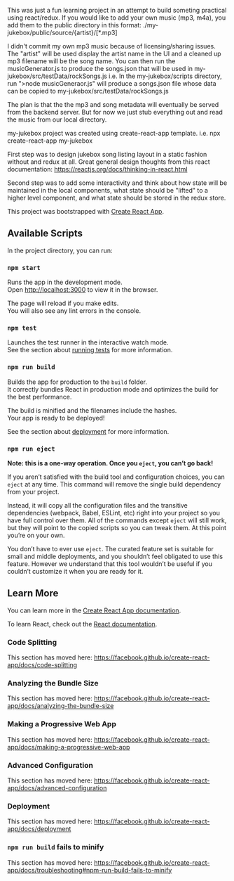 This was just a fun learning project in an attempt to build someting practical using react/redux.
If you would like to add your own music (mp3, m4a), you add them to the public directory in this format:
./my-jukebox/public/source/{artist}/[*.mp3]

I didn't commit my own mp3 music because of licensing/sharing issues.
The "artist" will be used display the artist name in the UI and a cleaned up mp3 filename will be the song name.
You can then run the musicGenerator.js to produce the songs.json that will be used in my-jukebox/src/testData/rockSongs.js
i.e. In  the my-jukebox/scripts directory, run ">node musicGeneraor.js" will produce a songs.json file whose data can be copied to my-jukebox/src/testData/rockSongs.js

The plan is that the the mp3 and song metadata will eventually be served from the backend server.
But for now we just stub everything out and read the music from our local directory.

my-jukebox project was created using create-react-app template.
i.e. npx create-react-app my-jukebox

First step was to design jukebox song listing layout in a static fashion without and redux at all.
Great general design thoughts from this react documentation: https://reactjs.org/docs/thinking-in-react.html

Second step was to add some interactivity and think about how state will be maintained in the local components,
what state should be "lifted" to a higher level component, and what state should be stored in the redux store.


This project was bootstrapped with [Create React App](https://github.com/facebook/create-react-app).

## Available Scripts

In the project directory, you can run:

### `npm start`

Runs the app in the development mode.<br />
Open [http://localhost:3000](http://localhost:3000) to view it in the browser.

The page will reload if you make edits.<br />
You will also see any lint errors in the console.

### `npm test`

Launches the test runner in the interactive watch mode.<br />
See the section about [running tests](https://facebook.github.io/create-react-app/docs/running-tests) for more information.

### `npm run build`

Builds the app for production to the `build` folder.<br />
It correctly bundles React in production mode and optimizes the build for the best performance.

The build is minified and the filenames include the hashes.<br />
Your app is ready to be deployed!

See the section about [deployment](https://facebook.github.io/create-react-app/docs/deployment) for more information.

### `npm run eject`

**Note: this is a one-way operation. Once you `eject`, you can’t go back!**

If you aren’t satisfied with the build tool and configuration choices, you can `eject` at any time. This command will remove the single build dependency from your project.

Instead, it will copy all the configuration files and the transitive dependencies (webpack, Babel, ESLint, etc) right into your project so you have full control over them. All of the commands except `eject` will still work, but they will point to the copied scripts so you can tweak them. At this point you’re on your own.

You don’t have to ever use `eject`. The curated feature set is suitable for small and middle deployments, and you shouldn’t feel obligated to use this feature. However we understand that this tool wouldn’t be useful if you couldn’t customize it when you are ready for it.

## Learn More

You can learn more in the [Create React App documentation](https://facebook.github.io/create-react-app/docs/getting-started).

To learn React, check out the [React documentation](https://reactjs.org/).

### Code Splitting

This section has moved here: https://facebook.github.io/create-react-app/docs/code-splitting

### Analyzing the Bundle Size

This section has moved here: https://facebook.github.io/create-react-app/docs/analyzing-the-bundle-size

### Making a Progressive Web App

This section has moved here: https://facebook.github.io/create-react-app/docs/making-a-progressive-web-app

### Advanced Configuration

This section has moved here: https://facebook.github.io/create-react-app/docs/advanced-configuration

### Deployment

This section has moved here: https://facebook.github.io/create-react-app/docs/deployment

### `npm run build` fails to minify

This section has moved here: https://facebook.github.io/create-react-app/docs/troubleshooting#npm-run-build-fails-to-minify
